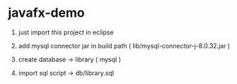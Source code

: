 # javafx-demo


1. just import this project in eclipse

2. add mysql connector jar in build path ( lib/mysql-connector-j-8.0.32.jar )

3. create database -> library  ( mysql )

4. import sql script -> db/library.sql
